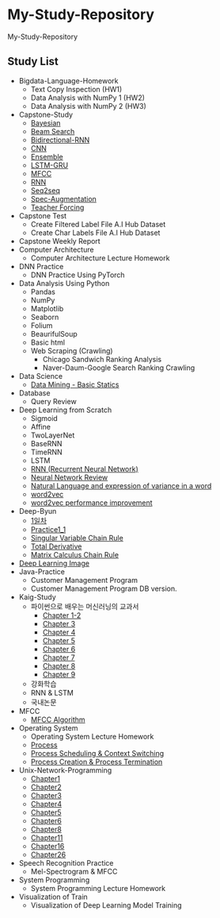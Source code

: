 # My-Study-Repository
 My-Study-Repository  
 
 ## Study List
 * Bigdata-Language-Homework  
   + Text Copy Inspection (HW1)  
   + Data Analysis with NumPy 1 (HW2)  
   + Data Analysis with NumPy 2 (HW3)  
 * Capstone-Study
   + [Bayesian](https://github.com/sh951011/My-Study-Repository/blob/master/Capstone-Study/Bayesian.pdf)
   + [Beam Search](https://github.com/sh951011/My-Study-Repository/blob/master/Capstone-Study/BeamSearch.pdf)
   + [Bidirectional-RNN](https://github.com/sh951011/My-Study-Repository/blob/master/Capstone-Study/BLSTM.pdf)
   + [CNN](https://github.com/sh951011/My-Study-Repository/blob/master/Capstone-Study/CNN.pdf)
   + [Ensemble](https://github.com/sh951011/My-Study-Repository/blob/master/Capstone-Study/Ensemble.pdf)
   + [LSTM-GRU](https://github.com/sh951011/My-Study-Repository/blob/master/Capstone-Study/LSTM_and_GRU.pdf)
   + [MFCC](https://github.com/sh951011/My-Study-Repository/blob/master/Capstone-Study/MFCC.pdf)
   + [RNN](https://github.com/sh951011/My-Study-Repository/blob/master/Capstone-Study/RNN.pdf)
   + [Seq2seq](https://github.com/sh951011/My-Study-Repository/blob/master/Capstone-Study/Seq2seq.pdf)
   + [Spec-Augmentation](https://github.com/sh951011/My-Study-Repository/blob/master/Capstone-Study/SpecAugmentation.pdf)
   + [Teacher Forcing](https://github.com/sh951011/My-Study-Repository/blob/master/Capstone-Study/Teacher%20Forcing.pdf)
 * Capstone Test
   + Create Filtered Label File A.I Hub Dataset
   + Create Char Labels File A.I Hub Dataset
 * Capstone Weekly Report
 * Computer Architecture  
   + Computer Architecture Lecture Homework
* DNN Practice
   + DNN Practice Using PyTorch
* Data Analysis Using Python
   + Pandas
   + NumPy
   + Matplotlib
   + Seaborn
   + Folium
   + BeaurifulSoup
   + Basic html
   + Web Scraping (Crawling)
     + Chicago Sandwich Ranking Analysis
     + Naver-Daum-Google Search Ranking Crawling  
 * Data Science
   + [Data Mining - Basic Statics](https://blog.naver.com/sooftware/221740853982)
 * Database
   + Query Review
 * Deep Learning from Scratch
   + Sigmoid
   + Affine
   + TwoLayerNet
   + BaseRNN
   + TimeRNN
   + LSTM
   + [RNN (Recurrent Neural Network)](https://blog.naver.com/sooftware/221750172371)
   + [Neural Network Review](https://github.com/sh951011/My-Study-Repository/blob/master/Deep-Learning-from-Scratch-1_2/Presentation/DL_Chapter1.pdf)
   + [Natural Language and expression of variance in a word](https://github.com/sh951011/My-Study-Repository/blob/master/Deep-Learning-from-Scratch-1_2/Presentation/DL_Chaper2.pdf)
   + [word2vec](https://github.com/sh951011/My-Study-Repository/blob/master/Deep-Learning-from-Scratch-1_2/Presentation/DL_Chaper3.pdf)
   + [word2vec performance improvement](https://github.com/sh951011/My-Study-Repository/blob/master/Deep-Learning-from-Scratch-1_2/Presentation/DL_Chaper4.pdf)
* Deep-Byun
   + [1일차](https://github.com/sh951011/My-Study-Repository/blob/master/Deep-Byun/Day1/1%EC%9D%BC%EC%B0%A8.md)
   + [Practice1_1](https://github.com/sh951011/My-Study-Repository/blob/master/Deep-Byun/Day1/Practice1_1.ipynb)
   + [Singular Variable Chain Rule](https://github.com/sh951011/My-Study-Repository/blob/master/Deep-Byun/Day3/Single-variable%20chain%20rule.pdf)
   + [Total Derivative](https://github.com/sh951011/My-Study-Repository/blob/master/Deep-Byun/Day3/Total%20Derivative.pdf)
   + [Matrix Calculus Chain Rule](https://github.com/sh951011/My-Study-Repository/blob/master/Deep-Byun/Day3/Matrix%20Calculus%20chain%20rule.pdf)
* [Deep Learning Image](https://github.com/sh951011/My-Study-Repository/blob/master/deeplearningimage.pdf)
* Java-Practice
   + Customer Management Program
   + Customer Management Program DB version.
* Kaig-Study
   + 파이썬으로 배우는 머신러닝의 교과서
     + [Chapter 1-2](https://github.com/sh951011/My-Study-Repository/tree/master/KAIG-Study/%ED%8C%8C%EC%9D%B4%EC%8D%AC%EC%9C%BC%EB%A1%9C%20%EB%B0%B0%EC%9A%B0%EB%8A%94%20%EB%A8%B8%EC%8B%A0%EB%9F%AC%EB%8B%9D%EC%9D%98%20%EA%B5%90%EA%B3%BC%EC%84%9C/Chapter1%2C2/%ED%8C%8C%EB%A8%B8%EA%B5%902%EC%9E%A5PPT_%EC%98%88%EC%A0%9C%EC%BD%94%EB%93%9C)
     + [Chapter 3](https://github.com/sh951011/My-Study-Repository/tree/master/KAIG-Study/%ED%8C%8C%EC%9D%B4%EC%8D%AC%EC%9C%BC%EB%A1%9C%20%EB%B0%B0%EC%9A%B0%EB%8A%94%20%EB%A8%B8%EC%8B%A0%EB%9F%AC%EB%8B%9D%EC%9D%98%20%EA%B5%90%EA%B3%BC%EC%84%9C/Chapter3)
     + [Chapter 4](https://github.com/sh951011/My-Study-Repository/tree/master/KAIG-Study/%ED%8C%8C%EC%9D%B4%EC%8D%AC%EC%9C%BC%EB%A1%9C%20%EB%B0%B0%EC%9A%B0%EB%8A%94%20%EB%A8%B8%EC%8B%A0%EB%9F%AC%EB%8B%9D%EC%9D%98%20%EA%B5%90%EA%B3%BC%EC%84%9C/Chapter4)
     + [Chapter 5](https://github.com/sh951011/My-Study-Repository/tree/master/KAIG-Study/%ED%8C%8C%EC%9D%B4%EC%8D%AC%EC%9C%BC%EB%A1%9C%20%EB%B0%B0%EC%9A%B0%EB%8A%94%20%EB%A8%B8%EC%8B%A0%EB%9F%AC%EB%8B%9D%EC%9D%98%20%EA%B5%90%EA%B3%BC%EC%84%9C/Chapter5)
     + [Chapter 6](https://github.com/sh951011/My-Study-Repository/tree/master/KAIG-Study/%ED%8C%8C%EC%9D%B4%EC%8D%AC%EC%9C%BC%EB%A1%9C%20%EB%B0%B0%EC%9A%B0%EB%8A%94%20%EB%A8%B8%EC%8B%A0%EB%9F%AC%EB%8B%9D%EC%9D%98%20%EA%B5%90%EA%B3%BC%EC%84%9C/Chapter6)
     + [Chapter 7](https://github.com/sh951011/My-Study-Repository/tree/master/KAIG-Study/%ED%8C%8C%EC%9D%B4%EC%8D%AC%EC%9C%BC%EB%A1%9C%20%EB%B0%B0%EC%9A%B0%EB%8A%94%20%EB%A8%B8%EC%8B%A0%EB%9F%AC%EB%8B%9D%EC%9D%98%20%EA%B5%90%EA%B3%BC%EC%84%9C/Chapter7)
     + [Chapter 8](https://github.com/sh951011/My-Study-Repository/tree/master/KAIG-Study/%ED%8C%8C%EC%9D%B4%EC%8D%AC%EC%9C%BC%EB%A1%9C%20%EB%B0%B0%EC%9A%B0%EB%8A%94%20%EB%A8%B8%EC%8B%A0%EB%9F%AC%EB%8B%9D%EC%9D%98%20%EA%B5%90%EA%B3%BC%EC%84%9C/Chapter8)
     + [Chapter 9](https://github.com/sh951011/My-Study-Repository/tree/master/KAIG-Study/%ED%8C%8C%EC%9D%B4%EC%8D%AC%EC%9C%BC%EB%A1%9C%20%EB%B0%B0%EC%9A%B0%EB%8A%94%20%EB%A8%B8%EC%8B%A0%EB%9F%AC%EB%8B%9D%EC%9D%98%20%EA%B5%90%EA%B3%BC%EC%84%9C/Chapter9)
   + 강화학습
   + RNN & LSTM
   + 국내논문
 * MFCC
   + [MFCC Algorithm](https://blog.naver.com/sooftware/221661644808)
* Operating System
   + Operating System Lecture Homework
   + [Process](https://blog.naver.com/sooftware/221740533107)
   + [Process Scheduling & Context Switching](https://blog.naver.com/sooftware/221740901909)
   + [Process Creation & Process Termination](https://blog.naver.com/sooftware/221744368058) 
 * Unix-Network-Programming
   + [Chapter1](https://github.com/sh951011/My-Study-Repository/blob/master/Unix-Network-Programming/Unix_Chapter1.pdf)
   + [Chapter2](https://github.com/sh951011/My-Study-Repository/blob/master/Unix-Network-Programming/Unix_Chapter2.pdf)
   + [Chapter3](https://github.com/sh951011/My-Study-Repository/blob/master/Unix-Network-Programming/Unix_Chapter3.pdf)
   + [Chapter4](https://github.com/sh951011/My-Study-Repository/blob/master/Unix-Network-Programming/Unix_Chapter4.pdf)
   + [Chapter5](https://github.com/sh951011/My-Study-Repository/blob/master/Unix-Network-Programming/Unix_Chapter5.pdf)
   + [Chapter6](https://github.com/sh951011/My-Study-Repository/blob/master/Unix-Network-Programming/Unix_Chapter6.pdf)
   + [Chapter8](https://github.com/sh951011/My-Study-Repository/blob/master/Unix-Network-Programming/Unix_Chapter8.pdf)
   + [Chapter11](https://github.com/sh951011/My-Study-Repository/blob/master/Unix-Network-Programming/Unix_Chapter11.pdf)
   + [Chapter16](https://github.com/sh951011/My-Study-Repository/blob/master/Unix-Network-Programming/Unix_Chapter16.pdf)
   + [Chapter26](https://github.com/sh951011/My-Study-Repository/blob/master/Unix-Network-Programming/Unix_Chapter26.pdf)
 * Speech Recognition Practice
   + Mel-Spectrogram & MFCC
 * System Programming
   + System Programming Lecture Homework
* Visualization of Train
   + Visualization of Deep Learning Model Training
